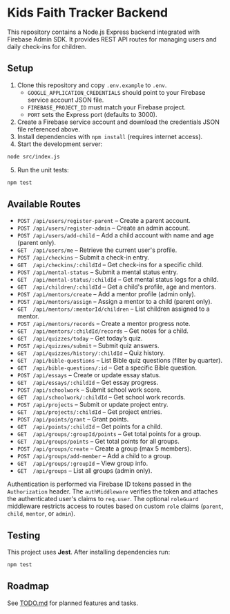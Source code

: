 # Kids Faith Tracker Backend

This repository contains a Node.js Express backend integrated with Firebase Admin SDK. It provides REST API routes for managing users and daily check-ins for children.

## Setup

1. Clone this repository and copy `.env.example` to `.env`.
   - `GOOGLE_APPLICATION_CREDENTIALS` should point to your Firebase service account JSON file.
   - `FIREBASE_PROJECT_ID` must match your Firebase project.
   - `PORT` sets the Express port (defaults to 3000).
2. Create a Firebase service account and download the credentials JSON file referenced above.
3. Install dependencies with `npm install` (requires internet access).
4. Start the development server:

```bash
node src/index.js
```

5. Run the unit tests:

```bash
npm test
```

## Available Routes

- `POST /api/users/register-parent` – Create a parent account.
- `POST /api/users/register-admin` – Create an admin account.
- `POST /api/users/add-child` – Add a child account with name and age (parent only).
- `GET  /api/users/me` – Retrieve the current user's profile.
- `POST /api/checkins` – Submit a check-in entry.
- `GET  /api/checkins/:childId` – Get check-ins for a specific child.
- `POST /api/mental-status` – Submit a mental status entry.
- `GET  /api/mental-status/:childId` – Get mental status logs for a child.
- `GET  /api/children/:childId` – Get a child's profile, age and mentors.
- `POST /api/mentors/create` – Add a mentor profile (admin only).
- `POST /api/mentors/assign` – Assign a mentor to a child (parent only).
- `GET  /api/mentors/:mentorId/children` – List children assigned to a mentor.
- `POST /api/mentors/records` – Create a mentor progress note.
- `GET  /api/mentors/:childId/records` – Get notes for a child.
- `GET  /api/quizzes/today` – Get today’s quiz.
- `POST /api/quizzes/submit` – Submit quiz answers.
- `GET  /api/quizzes/history/:childId` – Quiz history.
- `GET  /api/bible-questions` – List Bible quiz questions (filter by quarter).
- `GET  /api/bible-questions/:id` – Get a specific Bible question.
- `POST /api/essays` – Create or update essay status.
- `GET  /api/essays/:childId` – Get essay progress.
- `POST /api/schoolwork` – Submit school work score.
- `GET  /api/schoolwork/:childId` – Get school work records.
- `POST /api/projects` – Submit or update project entry.
- `GET  /api/projects/:childId` – Get project entries.
- `POST /api/points/grant` – Grant points.
- `GET  /api/points/:childId` – Get points for a child.
- `GET  /api/groups/:groupId/points` – Get total points for a group.
- `GET  /api/groups/points` – Get total points for all groups.
- `POST /api/groups/create` – Create a group (max 5 members).
- `POST /api/groups/add-member` – Add a child to a group.
- `GET  /api/groups/:groupId` – View group info.
- `GET  /api/groups` – List all groups (admin only).

Authentication is performed via Firebase ID tokens passed in the `Authorization` header.
The `authMiddleware` verifies the token and attaches the authenticated user's
claims to `req.user`. The optional `roleGuard` middleware restricts access to
routes based on custom `role` claims (`parent`, `child`, `mentor`, or `admin`).

## Testing

This project uses **Jest**. After installing dependencies run:

```bash
npm test
```

## Roadmap

See [TODO.md](TODO.md) for planned features and tasks.
